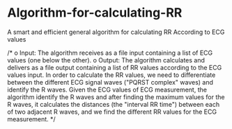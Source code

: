 # Algorithm-for-calculating-RR
A smart and efficient general algorithm for calculating RR
According to ECG values

/*
o Input: The algorithm receives as a file input containing a list of ECG values (one below the other).
o Output: The algorithm calculates and delivers as a file output containing a list of RR values according to the ECG values input.
In order to calculate the RR values, we need to differentiate between the different ECG signal waves ("PQRST complex" waves) and identify the R waves.
Given the ECG values of ECG measurement, the algorithm identify the R waves and after finding the maximum values for the R waves, it calculates the distances (the "interval RR time") between each of two adjacent R waves, and we find the different RR values for the ECG measurement.
*/
